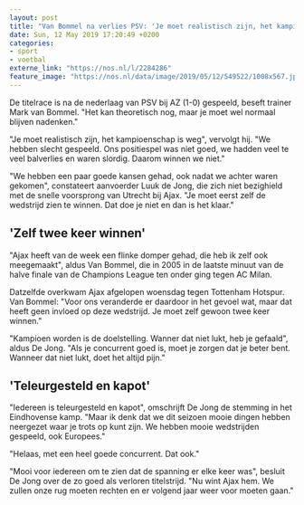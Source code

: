```yaml
---
layout: post
title: "Van Bommel na verlies PSV: 'Je moet realistisch zijn, het kampioenschap is weg'"
date: Sun, 12 May 2019 17:20:49 +0200
categories: 
- sport 
- voetbal 
externe_link: "https://nos.nl/l/2284286"
feature_image: "https://nos.nl/data/image/2019/05/12/549522/1008x567.jpg"
---
```


<p>De titelrace is na de nederlaag van PSV bij AZ (1-0) gespeeld, beseft trainer Mark van Bommel. "Het kan theoretisch nog, maar je moet wel normaal blijven nadenken."</p>
<p>"Je moet realistisch zijn, het kampioenschap is weg", vervolgt hij. "We hebben slecht gespeeld. Ons positiespel was niet goed, we hadden veel te veel balverlies en waren slordig. Daarom winnen we niet."</p>
<p>"We hebben een paar goede kansen gehad, ook nadat we achter waren gekomen", constateert aanvoerder Luuk de Jong, die zich niet bezighield met de snelle voorsprong van Utrecht bij Ajax. "Je moet eerst zelf de wedstrijd zien te winnen. Dat doe je niet en dan is het klaar."</p>
<h2>'Zelf twee keer winnen'</h2>
<p>"Ajax heeft van de week een flinke domper gehad, die heb ik zelf ook meegemaakt", aldus Van Bommel, die in 2005 in de laatste minuut van de halve finale van de Champions League ten onder ging tegen AC Milan.</p>
<p>Datzelfde overkwam Ajax afgelopen woensdag tegen Tottenham Hotspur. Van Bommel: "Voor ons veranderde er daardoor in het gevoel wat, maar dat heeft geen invloed op deze wedstrijd. Je moet zelf gewoon twee keer winnen."</p>
<p>"Kampioen worden is de doelstelling. Wanner dat niet lukt, heb je gefaald", aldus De Jong. "Als je concurrent goed is, moet je zorgen dat je beter bent. Wanneer dat niet lukt, doet het altijd pijn."</p>
<h2>'Teleurgesteld en kapot'</h2>
<p>"Iedereen is teleurgesteld en kapot", omschrijft De Jong de stemming in het Eindhovense kamp. "Maar ik denk dat we dit seizoen mooie dingen hebben neergezet waar je trots op kunt zijn. We hebben mooie wedstrijden gespeeld, ook Europees."</p>
<p>"Helaas, met een heel goede concurrent. Dat ook."</p>
<p>"Mooi voor iedereen om te zien dat de spanning er elke keer was", besluit De Jong over de zo goed als verloren titelstrijd. "Nu wint Ajax hem. We zullen onze rug moeten rechten en er volgend jaar weer voor moeten gaan."</p>
